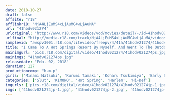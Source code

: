 ```yaml
---
date: 2018-10-27
draft: false
affsite: "r18"
afflinkr18: "NjA4LjEuMS4xLjAuMC4wLjAuMA"
url: "41hodv021274"
urloriginal: "http://www.r18.com/videos/vod/movies/detail/-/id=41hodv021274"
urlfinal: "http://media.r18.com/track/NjA4LjEuMS4xLjAuMC4wLjAuMA/videos/vod/movies/detail/-/id=41hodv021274"
samplevid: "awspv3001.r18.com/litevideo/freepv/4/41h/41hodv21274/41hodv21274_dmb_w.mp4"
title: "I Came To A Hot Springs Resort By Myself, And Went To The Outdoor Bath Without Realizing That It Was A Coed Bath, And Found Myself Face To Face With A Bunch Of Beautiful Ladies! When I Saw Their Beautiful Asses Peeking Out Of The Steamy Hot Water, My Dick Got Rock Hard, And These Ladies Got So Excited That They Fucked Me Until My Cock Was Bone Dry!"
mainimgurl: "pics.r18.com/digital/video/41hodv021274/41hodv021274ps.jpg"
mainimgs: "41hodv021274ps.jpg"
releasedate: "Feb. 02, 2018"
duration: 127
productioncomp: "h.m.p"
girls: ['Minami Natsuki', 'Kurumi Tamaki', 'Koharu Tsukimiya', 'Early Summer', 'Karen Tachibana']
categories: ['Slut', 'KIMONO', 'Hot Spring', 'Harlem', 'Hi-Def']
imgurls: ['pics.r18.com/digital/video/41hodv021274/41hodv021274jp-1.jpg', 'pics.r18.com/digital/video/41hodv021274/41hodv021274jp-2.jpg', 'pics.r18.com/digital/video/41hodv021274/41hodv021274jp-3.jpg', 'pics.r18.com/digital/video/41hodv021274/41hodv021274jp-4.jpg', 'pics.r18.com/digital/video/41hodv021274/41hodv021274jp-5.jpg', 'pics.r18.com/digital/video/41hodv021274/41hodv021274jp-6.jpg', 'pics.r18.com/digital/video/41hodv021274/41hodv021274jp-7.jpg', 'pics.r18.com/digital/video/41hodv021274/41hodv021274jp-8.jpg', 'pics.r18.com/digital/video/41hodv021274/41hodv021274jp-9.jpg', 'pics.r18.com/digital/video/41hodv021274/41hodv021274jp-10.jpg', 'pics.r18.com/digital/video/41hodv021274/41hodv021274jp-11.jpg', 'pics.r18.com/digital/video/41hodv021274/41hodv021274jp-12.jpg', 'pics.r18.com/digital/video/41hodv021274/41hodv021274jp-13.jpg', 'pics.r18.com/digital/video/41hodv021274/41hodv021274jp-14.jpg', 'pics.r18.com/digital/video/41hodv021274/41hodv021274jp-15.jpg', 'pics.r18.com/digital/video/41hodv021274/41hodv021274jp-16.jpg', 'pics.r18.com/digital/video/41hodv021274/41hodv021274jp-17.jpg', 'pics.r18.com/digital/video/41hodv021274/41hodv021274jp-18.jpg', 'pics.r18.com/digital/video/41hodv021274/41hodv021274jp-19.jpg', 'pics.r18.com/digital/video/41hodv021274/41hodv021274jp-20.jpg']
imgs: ['41hodv021274jp-1.jpg', '41hodv021274jp-2.jpg', '41hodv021274jp-3.jpg', '41hodv021274jp-4.jpg', '41hodv021274jp-5.jpg', '41hodv021274jp-6.jpg', '41hodv021274jp-7.jpg', '41hodv021274jp-8.jpg', '41hodv021274jp-9.jpg', '41hodv021274jp-10.jpg', '41hodv021274jp-11.jpg', '41hodv021274jp-12.jpg', '41hodv021274jp-13.jpg', '41hodv021274jp-14.jpg', '41hodv021274jp-15.jpg', '41hodv021274jp-16.jpg', '41hodv021274jp-17.jpg', '41hodv021274jp-18.jpg', '41hodv021274jp-19.jpg', '41hodv021274jp-20.jpg']
---
```

